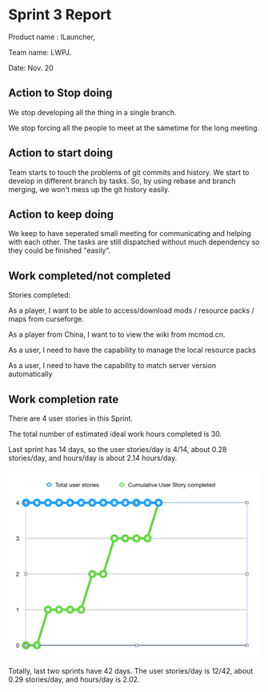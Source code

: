 # Sprint 3 Report

Product name : ILauncher,

Team name: LWPJ.

Date: Nov. 20

## Action to Stop doing

We stop developing all the thing in a single branch.

We stop forcing all the people to meet at the sametime for the long meeting.

## Action to start doing

Team starts to touch the problems of git commits and history. We start to develop in different branch by tasks. So, by using rebase and branch merging, we won't mess up the git history easily.

## Action to keep doing

We keep to have seperated small meeting for communicating and helping with each other. The tasks are still dispatched without much dependency so they could be finished "easily".

## Work completed/not completed

Stories completed:

As a player, I want to be able to access/download mods / resource packs / maps from curseforge.

As a player from China, I want to to view the wiki from mcmod.cn.

As a user, I need to have the capability to manage the local resource packs

As a user, I need to have the capability to match server version automatically

## Work completion rate

There are 4 user stories in this Sprint. 

The total number of estimated ideal work hours completed is 30.

Last sprint has 14 days, so the user stories/day is 4/14, about 0.28 stories/day, and hours/day is about 2.14 hours/day.

![Chart](svd3.png)

Totally, last two sprints have 42 days. The user stories/day is 12/42, about 0.29 stories/day, and hours/day is 2.02.

